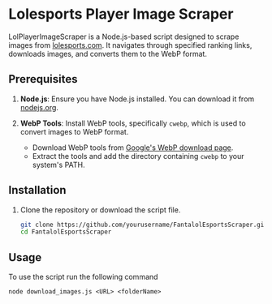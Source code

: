 # Lolesports Player Image Scraper

LolPlayerImageScraper is a Node.js-based script designed to scrape images from [lolesports.com](https://lolesports.com). It navigates through specified ranking links, downloads images, and converts them to the WebP format.

## Prerequisites

1. **Node.js**: Ensure you have Node.js installed. You can download it from [nodejs.org](https://nodejs.org/).

2. **WebP Tools**: Install WebP tools, specifically `cwebp`, which is used to convert images to WebP format.
   - Download WebP tools from [Google's WebP download page](https://developers.google.com/speed/webp/download).
   - Extract the tools and add the directory containing `cwebp` to your system's PATH.

## Installation

1. Clone the repository or download the script file.
   ```sh
   git clone https://github.com/yourusername/FantalolEsportsScraper.git
   cd FantalolEsportsScraper

## Usage

To use the script run the following command 
```
node download_images.js <URL> <folderName>
```